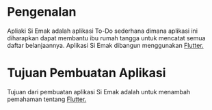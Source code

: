 # Pengenalan
Apliaki Si Emak adalah aplikasi To-Do sederhana dimana aplikasi ini diharapkan dapat membantu ibu rumah tangga untuk mencatat semua daftar belanjaannya. Aplikasi Si Emak dibangun menggunakan [Flutter.](https://flutter.io/)

# Tujuan Pembuatan Aplikasi
Tujuan dari pembuatan aplikasi Si Emak adalah untuk menambah pemahaman tentang [Flutter.](https://flutter.io/)